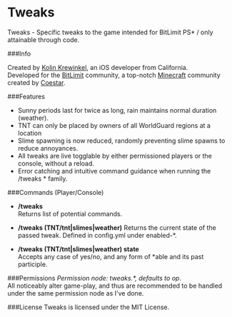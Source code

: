 Tweaks
==============

Tweaks - Specific tweaks to the game intended for BitLimit PS* / only attainable through code.

###Info

Created by [Kolin Krewinkel](http://kolinkrewinkel.com/), an iOS developer from California.  
Developed for the [BitLimit](http://maps.bitlimit.com/) community, a top-notch [Minecraft](http://minecraft.net/) community created by [Coestar](http://youtube.com/Coestar). 

###Features

* Sunny periods last for twice as long, rain maintains normal duration (weather).
* TNT can only be placed by owners of all WorldGuard regions at a location 
* Slime spawning is now reduced, randomly preventing slime spawns to reduce annoyances.
* All tweaks are live togglable by either permissioned players or the console, without a reload.
* Error catching and intuitive command guidance when running the /tweaks * family.


###Commands (Player/Console)
* **/tweaks**  
Returns list of potential commands.

* **/tweaks (TNT/tnt|slimes|weather)**
Returns the current state of the passed tweak.  Defined in config.yml under enabled-*.

* **/tweaks (TNT/tnt|slimes|weather) state**  
Accepts any case of yes/no, and any form of *able and its past participle.

###Permissions
*Permission node: tweaks.\*, defaults to op*.  
All noticeably alter game-play, and thus are recommended to be handled under the same permission node as I've done.

###License
Tweaks is licensed under the MIT License.